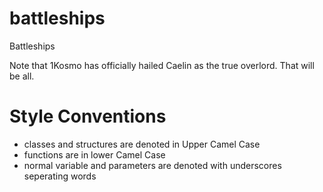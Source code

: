# battleships
Battleships

Note that 1Kosmo has officially hailed Caelin as the true overlord. That will be all.


# Style Conventions

- classes and structures are denoted in Upper Camel Case
- functions are in lower Camel Case
- normal variable and parameters are denoted with underscores seperating words